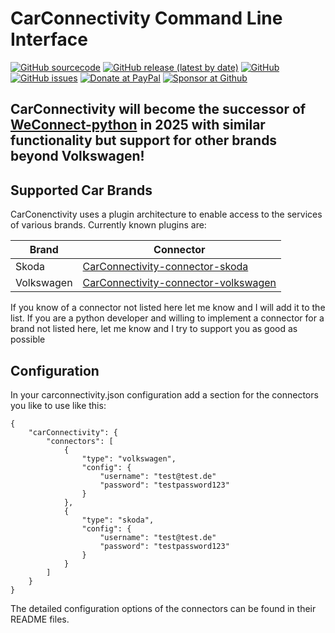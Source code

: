

# CarConnectivity Command Line Interface
[![GitHub sourcecode](https://img.shields.io/badge/Source-GitHub-green)](https://github.com/tillsteinbach/CarConnectivity-cli/)
[![GitHub release (latest by date)](https://img.shields.io/github/v/release/tillsteinbach/CarConnectivity-cli)](https://github.com/tillsteinbach/CarConnectivity-cli/releases/latest)
[![GitHub](https://img.shields.io/github/license/tillsteinbach/CarConnectivity-cli)](https://github.com/tillsteinbach/CarConnectivity-cli/blob/master/LICENSE)
[![GitHub issues](https://img.shields.io/github/issues/tillsteinbach/CarConnectivity-cli)](https://github.com/tillsteinbach/CarConnectivity-cli/issues)
[![Donate at PayPal](https://img.shields.io/badge/Donate-PayPal-2997d8)](https://www.paypal.com/donate?hosted_button_id=2BVFF5GJ9SXAJ)
[![Sponsor at Github](https://img.shields.io/badge/Sponsor-GitHub-28a745)](https://github.com/sponsors/tillsteinbach)

## CarConnectivity will become the successor of [WeConnect-python](https://github.com/tillsteinbach/WeConnect-python) in 2025 with similar functionality but support for other brands beyond Volkswagen!

## Supported Car Brands
CarConenctivity uses a plugin architecture to enable access to the services of various brands. Currently known plugins are:

| Brand      | Connector                                                                                                     |
|------------|---------------------------------------------------------------------------------------------------------------|
| Skoda      | [CarConnectivity-connector-skoda](https://github.com/tillsteinbach/CarConnectivity-connector-skoda)           |
| Volkswagen | [CarConnectivity-connector-volkswagen](https://github.com/tillsteinbach/CarConnectivity-connector-volkswagen) |

If you know of a connector not listed here let me know and I will add it to the list.
If you are a python developer and willing to implement a connector for a brand not listed here, let me know and I try to support you as good as possible

## Configuration
In your carconnectivity.json configuration add a section for the connectors you like to use like this:
```
{
    "carConnectivity": {
        "connectors": [
            {
                "type": "volkswagen",
                "config": {
                    "username": "test@test.de"
                    "password": "testpassword123"
                }
            },
            {
                "type": "skoda",
                "config": {
                    "username": "test@test.de"
                    "password": "testpassword123"
                }
            }
        ]
    }
}
```
The detailed configuration options of the connectors can be found in their README files.